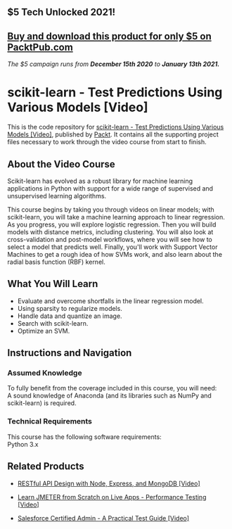 ## $5 Tech Unlocked 2021!
[Buy and download this product for only $5 on PacktPub.com](https://www.packtpub.com/)
-----
*The $5 campaign         runs from __December 15th 2020__ to __January 13th 2021.__*

# scikit-learn - Test Predictions Using Various Models [Video]
This is the code repository for [scikit-learn - Test Predictions Using Various Models [Video]](https://www.packtpub.com/big-data-and-business-intelligence/scikit-learn-test-predictions-using-various-models-video?utm_source=github&utm_medium=repository&utm_campaign=9781789133066), published by [Packt](https://www.packtpub.com/?utm_source=github). It contains all the supporting project files necessary to work through the video course from start to finish.
## About the Video Course
Scikit-learn has evolved as a robust library for machine learning applications in Python with support for a wide range of supervised and unsupervised learning algorithms.

This course begins by taking you through videos on linear models; with scikit-learn, you will take a machine learning approach to linear regression. As you progress, you will explore logistic regression. Then you will build models with distance metrics, including clustering. You will also look at cross-validation and post-model workflows, where you will see how to select a model that predicts well. Finally, you'll work with Support Vector Machines to get a rough idea of how SVMs work, and also learn about the radial basis function (RBF) kernel.

<H2>What You Will Learn</H2>
<DIV class=book-info-will-learn-text>
<UL>
<LI>Evaluate and overcome shortfalls in the linear regression model. 
<LI>Using sparsity to regularize models. 
<LI>Handle data and quantize an image. 
<LI>Search with scikit-learn. 
<LI>Optimize an SVM. </LI></UL></DIV>

## Instructions and Navigation
### Assumed Knowledge
To fully benefit from the coverage included in this course, you will need:<br/>
A sound knowledge of Anaconda (and its libraries such as NumPy and scikit-learn) is required.
### Technical Requirements
This course has the following software requirements:<br/>
Python 3.x

## Related Products
* [RESTful API Design with Node, Express, and MongoDB [Video]](https://www.packtpub.com/application-development/restful-api-design-node-express-and-mongodb-video?utm_source=github&utm_medium=repository&utm_campaign=9781838642723)

* [Learn JMETER from Scratch on Live Apps - Performance Testing [Video]](https://www.packtpub.com/application-development/learn-jmeter-scratch-live-apps-performance-testing-video?utm_source=github&utm_medium=repository&utm_campaign=9781838823351)

* [Salesforce Certified Admin - A Practical Test Guide [Video]](https://www.packtpub.com/application-development/salesforce-certified-admin-practical-test-guide-video?utm_source=github&utm_medium=repository&utm_campaign=9781838640729)

